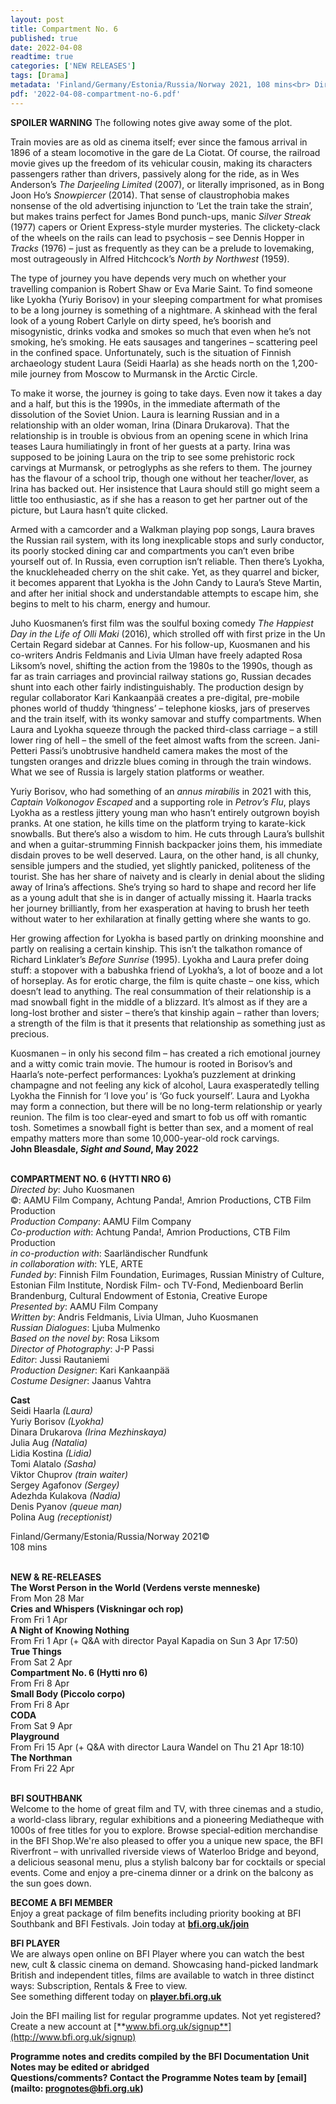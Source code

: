 ```yaml
---
layout: post
title: Compartment No. 6
published: true
date: 2022-04-08
readtime: true
categories: ['NEW RELEASES']
tags: [Drama]
metadata: 'Finland/Germany/Estonia/Russia/Norway 2021, 108 mins<br> Director: Juho Kuosmanen'
pdf: '2022-04-08-compartment-no-6.pdf'
---
```


**SPOILER WARNING** The following notes give away some of the plot.

Train movies are as old as cinema itself; ever since the famous arrival in 1896 of a steam locomotive in the gare de La Ciotat. Of course, the railroad movie gives up the freedom of its vehicular cousin, making its characters passengers rather than drivers, passively along for the ride, as in Wes Anderson’s  _The Darjeeling Limited_ (2007), or literally imprisoned, as in Bong Joon Ho’s _Snowpiercer_ (2014). That sense of claustrophobia makes nonsense of the old advertising injunction to ‘Let the train take the strain’, but makes trains perfect for James Bond punch-ups, manic _Silver Streak_ (1977) capers or Orient Express-style murder mysteries. The clickety-clack of the wheels on the rails can lead to psychosis – see Dennis Hopper in _Tracks_ (1976) – just as frequently as they can be a prelude to lovemaking, most outrageously in  Alfred Hitchcock’s _North by Northwest_ (1959).

The type of journey you have depends very much on whether your travelling companion is Robert Shaw or Eva Marie Saint. To find someone like Lyokha (Yuriy Borisov) in your sleeping compartment for what promises to be a long journey is something of a nightmare. A skinhead with the feral look of a young Robert Carlyle on dirty speed, he’s boorish and misogynistic, drinks vodka and smokes so much that even when he’s not smoking, he’s smoking. He eats sausages and tangerines – scattering peel in the confined space. Unfortunately, such is the situation of Finnish archaeology student Laura  (Seidi Haarla) as she heads north on the 1,200-mile journey from Moscow to Murmansk in the Arctic Circle.

To make it worse, the journey is going to take days. Even now it takes a day and a half, but this is the 1990s, in the immediate aftermath of the dissolution of the Soviet Union. Laura is learning Russian and in a relationship with an older woman, Irina (Dinara Drukarova). That the relationship is in trouble is obvious from an opening scene in which Irina teases Laura humiliatingly in front of her guests at a party. Irina was supposed to be joining Laura on the trip to see some prehistoric rock carvings at Murmansk, or petroglyphs as she refers to them. The journey has the flavour of a school trip, though one without her teacher/lover, as Irina has backed out. Her insistence that Laura should still go might seem a little too enthusiastic, as if she has a reason to get her partner out of the picture, but Laura hasn’t quite clicked.

Armed with a camcorder and a Walkman playing pop songs, Laura braves the Russian rail system, with its long inexplicable stops and surly conductor, its poorly stocked dining car and compartments you can’t even bribe yourself out of. In Russia, even corruption isn’t reliable. Then there’s Lyokha, the knuckleheaded cherry on the shit cake. Yet, as they quarrel and bicker, it becomes apparent that Lyokha is the John Candy to Laura’s Steve Martin, and after her initial shock and understandable attempts to escape him, she begins to melt to his charm, energy and humour.

Juho Kuosmanen’s first film was the soulful boxing comedy _The Happiest Day in the Life of Olli Maki_ (2016), which strolled off with first prize in the Un Certain Regard sidebar at Cannes. For his follow-up, Kuosmanen and his co-writers Andris Feldmanis and Livia Ulman have freely adapted Rosa Liksom’s novel, shifting the action from the 1980s to the 1990s, though as far as train carriages and provincial railway stations go, Russian decades shunt into each other fairly indistinguishably. The production design by regular collaborator Kari Kankaanpää creates a pre-digital, pre-mobile phones world of thuddy ‘thingness’ – telephone kiosks, jars of preserves and the train itself, with its wonky samovar and stuffy compartments. When Laura and Lyokha squeeze through the packed third-class carriage – a still lower ring of hell – the smell of the feet almost wafts from the screen. Jani-Petteri Passi’s unobtrusive handheld camera makes the most of the tungsten oranges and drizzle blues coming in through the train windows. What we see of Russia is largely station platforms or weather.

Yuriy Borisov, who had something of an _annus mirabilis_ in 2021 with this, _Captain Volkonogov Escaped_ and a supporting role in _Petrov’s Flu_, plays Lyokha as a restless jittery young man who hasn’t entirely outgrown boyish pranks. At one station, he kills time on the platform trying to karate-kick snowballs. But there’s also a wisdom to him. He cuts through Laura’s bullshit and when a guitar-strumming Finnish backpacker joins them, his immediate disdain proves to be well deserved. Laura, on the other hand, is all chunky, sensible jumpers and the studied, yet slightly panicked, politeness of the tourist. She has her share of naivety and is clearly in denial about the sliding away of Irina’s affections. She’s trying so hard to shape and record her life as a young adult that she is in danger of actually missing it. Haarla tracks her journey brilliantly, from her exasperation at having to brush her teeth without water to her exhilaration at finally getting where she wants to go.

Her growing affection for Lyokha is based partly on drinking moonshine and partly on realising a certain kinship. This isn’t the talkathon romance of  Richard Linklater’s _Before Sunrise_ (1995). Lyokha and Laura prefer doing stuff: a stopover with a babushka friend of Lyokha’s, a lot of booze and a lot of horseplay. As for erotic charge, the film is quite chaste – one kiss, which doesn’t lead to anything. The real consummation of their relationship is a mad snowball fight in the middle of a blizzard. It’s almost as if they are a long-lost brother and sister – there’s that kinship again – rather than lovers; a strength of the film is that it presents that relationship as something just as precious.

Kuosmanen – in only his second film – has created a rich emotional journey and a witty comic train movie. The humour is rooted in Borisov’s and Haarla’s note-perfect performances: Lyokha’s puzzlement at drinking champagne and not feeling any kick of alcohol, Laura exasperatedly telling Lyokha the Finnish for ‘I love you’ is ‘Go fuck yourself’. Laura and Lyokha may form a connection, but there will be no long-term relationship or yearly reunion. The film is too clear-eyed and smart to fob us off with romantic tosh. Sometimes a snowball fight is better than sex, and a moment of real empathy matters more than some 10,000-year-old rock carvings.  
**John Bleasdale, _Sight and Sound_, May 2022**
<br><br>

**COMPARTMENT NO. 6 (HYTTI NRO 6)**  
_Directed by_: Juho Kuosmanen  
©: AAMU Film Company, Achtung Panda!,  Amrion Productions, CTB Film Production  
_Production Company_: AAMU Film Company  
_Co-production with_: Achtung Panda!,  Amrion Productions, CTB Film Production  
_in co-production with_: Saarländischer Rundfunk  
_in collaboration with_: YLE, ARTE  
_Funded by_: Finnish Film Foundation, Eurimages, Russian Ministry of Culture, Estonian Film Institute, Nordisk Film- och TV-Fond, Medienboard Berlin Brandenburg, Cultural Endowment of Estonia, Creative Europe  
_Presented by_: AAMU Film Company  
_Written by_: Andris Feldmanis, Livia Ulman,  Juho Kuosmanen  
_Russian Dialogues_: Ljuba Mulmenko  
_Based on the novel by_: Rosa Liksom  
_Director of Photography_: J-P Passi  
_Editor_: Jussi Rautaniemi  
_Production Designer_: Kari Kankaanpää  
_Costume Designer_: Jaanus Vahtra

**Cast**  
Seidi Haarla _(Laura)_  
Yuriy Borisov _(Lyokha)_  
Dinara Drukarova _(Irina Mezhinskaya)_  
Julia Aug _(Natalia)_  
Lidia Kostina _(Lidia)_  
Tomi Alatalo _(Sasha)_  
Viktor Chuprov _(train waiter)_  
Sergey Agafonov _(Sergey)_  
Adezhda Kulakova _(Nadia)_  
Denis Pyanov _(queue man)_  
Polina Aug _(receptionist)_

Finland/Germany/Estonia/Russia/Norway 2021©  
108 mins
<br><br>

**NEW & RE-RELEASES**<br>
**The Worst Person in the World (Verdens verste menneske)**<br>
From Mon 28 Mar<br>
**Cries and Whispers (Viskningar och rop)**<br>
From Fri 1 Apr<br>
**A Night of Knowing Nothing**<br>
From Fri 1 Apr (+ Q&A with director Payal Kapadia on Sun 3 Apr 17:50)<br>
**True Things**<br>
From Sat 2 Apr<br>
**Compartment No. 6 (Hytti nro 6)**<br>
From Fri 8 Apr<br>
**Small Body (Piccolo corpo)**<br>
From Fri 8 Apr<br>
**CODA**<br>
From Sat 9 Apr<br>
**Playground**<br>
From Fri 15 Apr (+ Q&A with director Laura Wandel on Thu 21 Apr 18:10)<br>
**The Northman**<br>
From Fri 22 Apr<br>
<br>

**BFI SOUTHBANK**  
Welcome to the home of great film and TV, with three cinemas and a studio, a world-class library, regular exhibitions and a pioneering Mediatheque with 1000s of free titles for you to explore. Browse special-edition merchandise in the BFI Shop.We&#39;re also pleased to offer you a unique new space, the BFI Riverfront – with unrivalled riverside views of Waterloo Bridge and beyond, a delicious seasonal menu, plus a stylish balcony bar for cocktails or special events. Come and enjoy a pre-cinema dinner or a drink on the balcony as the sun goes down.  

**BECOME A BFI MEMBER**  
Enjoy a great package of film benefits including priority booking at BFI Southbank and BFI Festivals. Join today at [**bfi.org.uk/join**](http://www.bfi.org.uk/join)  

**BFI PLAYER**  
 We are always open online on BFI Player where you can watch the best new, cult &amp; classic cinema on demand. Showcasing hand-picked landmark British and independent titles, films are available to watch in three distinct ways: Subscription, Rentals &amp; Free to view.<br> 
See something different today on [**player.bfi.org.uk**](https://player.bfi.org.uk/)

Join the BFI mailing list for regular programme updates. Not yet registered? Create a new account at [**www.bfi.org.uk/signup**](http://www.bfi.org.uk/signup)

**Programme notes and credits compiled by the BFI Documentation Unit  
Notes may be edited or abridged  
Questions/comments? Contact the Programme Notes team by [email](mailto: prognotes@bfi.org.uk)**


<!--stackedit_data:
eyJoaXN0b3J5IjpbMTc2NTIyNDQ3OF19
-->
